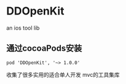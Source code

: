 # DDOpenKit
an ios tool lib

## 通过cocoaPods安装

```shell
pod 'DDOpenKit', '~> 1.0.0'
```

 收集了很多实用的适合单人开发 mvc的工具集库

